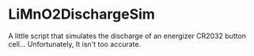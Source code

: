 # LiMnO2DischargeSim
A little script that simulates the discharge of an energizer CR2032 button cell... Unfortunately, It isn't too accurate.
